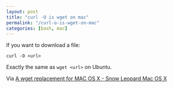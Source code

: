 ```yaml
---
layout: post
title: "curl -O is wget on mac"
permalink: "/curl-o-is-wget-on-mac"
categories: [bash, mac]
---
```


If you want to download a file:

<code>curl -O &lt;url&gt;</code>

Exactly the same as <code>wget &lt;url&gt;</code> on Ubuntu.

Via <a href="http://www.mymacosx.com/terminal/wget-replacement-macos.html">A wget replacement for MAC OS X - Snow Leopard Mac OS X</a>

